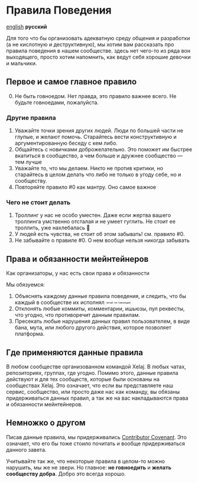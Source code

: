 # Правила Поведения

[english](https://github.com/xelaj/go-l10n/blob/master/doc/en_US/CODE_OF_CONDUCT.md) **русский**

Для того что бы организовать адекватную среду общения и разработки (а не кислотную и деструктивную), мы хотим вам рассказать про правила поведения в нашем сообществе. здесь нет чего-то из ряда вон выходящего, просто хотим напомнить, как ведут себя хорошие девочки и мальчики.

## Первое и самое главное правило

0. Не быть говноедом. Нет правда, это правило важнее всего. Не будьте говноедами, пожалуйста.

### Другие правила

1. Уважайте точки зрения других людей. Люди по большей части не глупые, и желают помочь. Старайтесь вести конструктивную и аргументированную беседу с кем либо.
2. Общайтесь с новичками доброжелательно. Это поможет им быстрее вкатиться в сообщество, а чем больше и дружнее сообщество — тем лучше
3. Уважайте то, что мы делаем. Никто не против критики, но старайтесь в целом делать что либо не только в угоду себе, но и сообществу.
4. Повторяйте правило #0 как мантру. Оно самое важное

### Чего не стоит делать

1. Троллинг у нас не особо уместен. Даже если жертва вашего троллинга умственно отсталая и не умеет гуглить. Не стоит ее троллить, уже нахлебалась :full_moon_with_face:
2. У людей есть чувства, не стоит об этом забывать! см. правило #0.
3. Не забывайте о правиле #0. О нем вообще нельзя никогда забывать

## Права и обязанности мейнтейнеров

Как организаторы, у нас есть свои права и обязанности

Мы обязуемся:
1. Объяснять каждому данные правила поведения, и следить, что бы каждый в сообществе их исполнял <sub><sup><sub><sup>читай: не говноедил</sup></sub></sup></sub>
2. Отклонять любые коммиты, комментарии, ишьюзы, пул реквесты, что угодно, что противоречит данным правилам.
3. Пресекать любые нарушения данных правил пользователем, в виде бана, мута, или любого другого действия, которое позволяет платформа.

## Где применяются данные правила

В любом сообществе организованном командой Xelaj. В любых чатах, репозиториях, группах, где угодно. Помимо этого, данные правила действуют и для тех сообществ, которые были основаны на сообществах Xelaj. Это означает, что если вы представляете наш сервис, сообщество, или просто даже нас как команду, вы обязаны придерживаться данных правил, а так же на вас накладываются права и обязанности мейнтейнеров.

## Немножко о другом
Писав данные правила, мы придерживались [Contributor Covenant](https://contributor-covenant.org). Это означает, что его бы тоже стоило почитать и вообще придерживаться данного завета.

Учитывайте так же, что некоторые правила в целом-то можно нарушить, мы же не звери. Но главное: **не говноедить** и **желать сообществу добра**. Добро это всегда хорошо.
